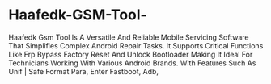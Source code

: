 # Haafedk-GSM-Tool-
Haafedk Gsm Tool Is A Versatile And Reliable Mobile Servicing Software That Simplifies Complex Android Repair Tasks. It Supports Critical Functions Like Frp Bypass Factory Reset And Unlock Bootloader Making It Ideal For Technicians Working With Various Android Brands. With Features Such As Unif | Safe Format Para, Enter Fastboot, Adb, 
